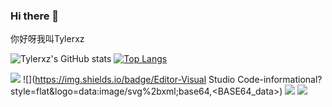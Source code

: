 ### Hi there 👋

你好呀我叫Tylerxz

![Tylerxz's GitHub stats](https://github-readme-stats.vercel.app/api?username=Tylerxz&show_icons=true)
[![Top Langs](https://github-readme-stats.vercel.app/api/top-langs/?username=Tylerxz)](https://github.com/Tylerxz/github-readme-stats)

![](https://img.shields.io/badge/OS-Windows-informational?style=flat&logo=data:image/svg%2bxml;base64,<BASE64_data>)
![](https://img.shields.io/badge/Editor-Visual Studio Code-informational?style=flat&logo=data:image/svg%2bxml;base64,<BASE64_data>)
![](https://img.shields.io/badge/Code-Python-informational?style=flat&logo=data:image/svg%2bxml;base64,<BASE64_data>)
![](https://img.shields.io/badge/Code-Java-informational?style=flat&logo=data:image/svg%2bxml;base64,<BASE64_data>)
